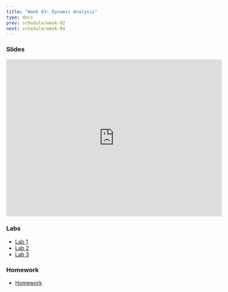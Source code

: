 ```yaml
---
title: "Week 03: Dynamic Analysis"
type: docs
prev: schedule/week-02
next: schedule/week-04
---
```


### Slides

<iframe src="https://slides.com/chasekanipe/week-2/embed" width="576" height="420" title="Week 3" scrolling="no" frameborder="0" webkitallowfullscreen mozallowfullscreen allowfullscreen></iframe>

### Labs

- [Lab 1](lab-1/)
- [Lab 2](lab-2/)
- [Lab 3](lab-3/)

### Homework

- [Homework](hw/)

